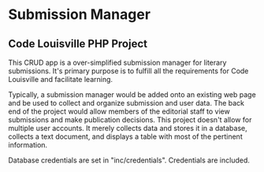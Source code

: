 # Submission Manager
## Code Louisville PHP Project

This CRUD app is a over-simplified submission manager for literary submissions. It's primary purpose is to fulfill all the requirements for Code Louisville and facilitate learning. 

Typically, a submission manager would be added onto an existing web page and be used to collect and organize submission and user data. The back end of the project would allow members of the editorial staff to view submissions and make publication decisions. This project doesn't allow for multiple user accounts. It merely collects data and stores it in a database, collects a text document, and displays a table with most of the pertinent information.

Database credentials are set in "inc/credentials". Credentials are included.